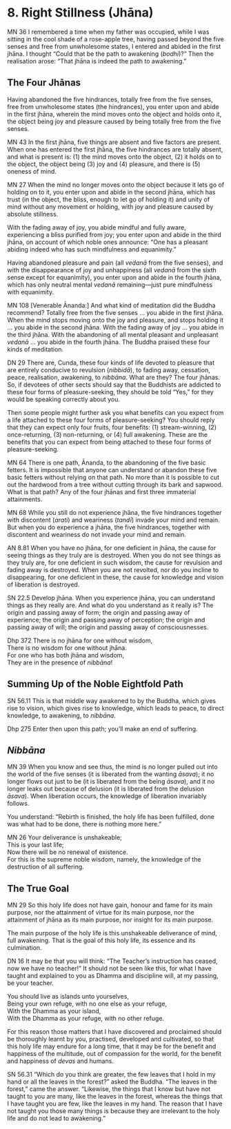 # 8. Right Stillness (Jhāna)

<span class="sutta-ref">MN 36</span> I remembered a time when my father was occupied, while I was sitting in the cool shade of a rose-apple tree, having passed beyond the five senses and free from unwholesome states, I entered and abided in the first jhāna. I thought “Could that be the path to awakening (_bodhi_)?” Then the realisation arose: “That jhāna is indeed the path to awakening.”

## The Four Jhānas

Having abandoned the five hindrances, totally free from the five senses, free from unwholesome states (the hindrances), you enter upon and abide in the first jhāna, wherein the mind moves onto the object and holds onto it, the object being joy and pleasure caused by being totally free from the five senses.

<span class="sutta-ref">MN 43</span> In the first jhāna, five things are absent and five factors are present. When one has entered the first jhāna, the five hindrances are totally absent, and what is present is: (1) the mind moves onto the object, (2) it holds on to the object, the object being (3) joy and (4) pleasure, and there is (5) oneness of mind.

<span class="sutta-ref">MN 27</span> When the mind no longer moves onto the object because it lets go of holding on to it, you enter upon and abide in the second jhāna, which has trust (in the object, the bliss, enough to let go of holding it) and unity of mind without any movement or holding, with joy and pleasure caused by absolute stillness.

With the fading away of joy, you abide mindful and fully aware, experiencing a bliss purified from joy; you enter upon and abide in the third jhāna, on account of which noble ones announce: “One has a pleasant abiding indeed who has such
mindfulness and equanimity.”

Having abandoned pleasure and pain (all _vedanā_ from the five senses), and with the disappearance of joy and unhappiness (all _vedanā_ from the sixth sense except for equanimity), you enter upon and abide in the fourth jhāna, which has only
neutral mental _vedanā_ remaining—just pure mindfulness with equanimity.

<span class="sutta-ref">MN 108</span> \[Venerable Ānanda:] And what kind of meditation did the Buddha recommend? Totally free from the five senses … you abide in the first jhāna. When the mind stops moving onto the joy and pleasure, and stops holding it … you abide in the second jhāna. With the fading away of joy … you abide in the third jhāna. With the abandoning of all mental pleasant and unpleasant _vedanā_ … you abide in the fourth jhāna. The Buddha praised these four kinds of meditation.

<span class="sutta-ref">DN 29</span> There are, Cunda, these four kinds of life devoted to pleasure that are entirely conducive to revulsion (_nibbidā_), to fading away, cessation, peace, realisation, awakening, to _nibbāna_. What are they? The four jhānas. So, if devotees of other sects should say that the Buddhists are addicted to these four forms of pleasure-seeking, they should be told “Yes,” for they would be speaking correctly about you.

Then some people might further ask you what benefits can you expect from a life attached to these four forms of pleasure-seeking? You should reply that they can expect only four fruits, four benefits: (1) stream-winning, (2) once-returning, (3) non-returning, or (4) full awakening. These are the benefits that you can expect from being attached to these four forms of pleasure-seeking.

<span class="sutta-ref">MN 64</span> There is one path, Ānanda, to the abandoning of the five basic fetters. It is impossible that anyone can understand or abandon these five basic fetters without relying on that path. No more than it is possible to cut out the hardwood from a tree without cutting through its bark and sapwood. What is that path? Any of the four jhānas and first three immaterial attainments.

<span class="sutta-ref">MN 68</span> While you still do not experience jhāna, the five hindrances together with discontent (_arati_) and weariness (_tandī_) invade your mind and remain. But when you do experience a jhāna, the five hindrances, together with discontent and weariness do not invade your mind and remain.

<span class="sutta-ref">AN 8.81</span> When you have no jhāna, for one deficient in jhāna, the cause for seeing things as they truly are is destroyed. When you do not see things as they truly are, for one deficient in such wisdom, the cause for revulsion and fading away is destroyed. When you are not revolted, nor do you incline to disappearing, for one deficient in these, the cause for knowledge and vision of liberation is destroyed.

<span class="sutta-ref">SN 22.5</span> Develop jhāna. When you experience jhāna, you can understand things as they really are. And what do you understand as it really is? The origin and passing away of form; the origin and passing away of experience; the origin and passing away of perception; the origin and passing away of will; the origin and passing away of consciousnesses.

<span class="sutta-ref">Dhp 372</span> There is no jhāna for one without wisdom,<br />
There is no wisdom for one without jhāna.<br />
For one who has both jhāna and wisdom,<br />
They are in the presence of _nibbāna_!

## Summing Up of the Noble Eightfold Path

<span class="sutta-ref">SN 56.11</span> This is that middle way awakened to by the Buddha, which gives rise to vision, which gives rise to knowledge, which leads to peace, to direct knowledge, to awakening, to _nibbāna_.

<span class="sutta-ref">Dhp 275</span> Enter then upon this path; you’ll make an end of suffering.

## _Nibbāna_

<span class="sutta-ref">MN 39</span> When you know and see thus, the mind is no longer pulled out into the world of the five senses (it is liberated from the wanting _āsava_); it no longer flows out just to be (it is liberated from the being _āsava_), and it no longer leaks out because of delusion (it is liberated from the delusion _āsava_). When liberation occurs, the knowledge of liberation invariably follows.

You understand: “Rebirth is finished, the holy life has been fulfilled, done was what had to be done, there is nothing more here.”

<span class="sutta-ref">MN 26</span> Your deliverance is unshakeable;<br />
This is your last life;<br />
Now there will be no renewal of existence.<br />
For this is the supreme noble wisdom, namely, the knowledge of the destruction of all suffering.

## The True Goal

<span class="sutta-ref">MN 29</span> So this holy life does not have gain, honour and fame for its main purpose, nor the attainment of virtue for its main purpose, nor the attainment of jhāna as its main purpose, nor insight for its main purpose.

The main purpose of the holy life is this unshakeable deliverance of mind, full awakening. That is the goal of this holy life, its essence and its culmination.

<span class="sutta-ref">DN 16</span> It may be that you will think: “The Teacher’s instruction has ceased, now we have no teacher!” It should not be seen like this, for what I have taught and explained to you as Dhamma and discipline will, at my passing, be your teacher.

You should live as islands unto yourselves,<br />
Being your own refuge, with no one else as your refuge,<br />
With the Dhamma as your island,<br />
With the Dhamma as your refuge, with no other refuge.

For this reason those matters that I have discovered and proclaimed should be thoroughly learnt by you, practised, developed and cultivated, so that this holy life may endure for a long time, that it may be for the benefit and happiness of the multitude, out of compassion for the world, for the benefit and happiness of _devas_ and humans.

<span class="sutta-ref">SN 56.31</span> “Which do you think are greater, the few leaves that I hold in my hand or all the leaves in the forest?” asked the Buddha. “The leaves in the forest,” came the answer. “Likewise, the things that I know but have not taught to you are many, like the leaves in the forest, whereas the things that I have taught you are few, like the leaves in my hand. The reason that I have not taught you those many things is because they are irrelevant to the holy life and do not lead to awakening.”
